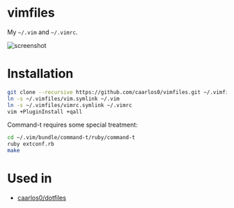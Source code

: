 # vimfiles

My `~/.vim` and `~/.vimrc`.

![screenshot](https://raw.githubusercontent.com/caarlos0/vimfiles/master/screenshot.png)

# Installation

```sh
git clone --recursive https://github.com/caarlos0/vimfiles.git ~/.vimfiles
ln -s ~/.vimfiles/vim.symlink ~/.vim
ln -s ~/.vimfiles/vimrc.symlink ~/.vimrc
vim +PluginInstall +qall
```

Command-t requires some special treatment:

```sh
cd ~/.vim/bundle/command-t/ruby/command-t
ruby extconf.rb
make
```

# Used in

- [caarlos0/dotfiles](http://github.com/caarlos0/dotfiles)

